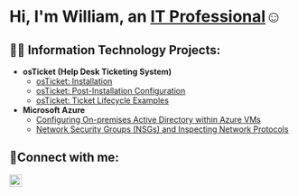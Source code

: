 <h1>Hi, I'm William, an <a href="https://linkedin.com/in/william-gillis-a35165288/">IT Professional</a>☺</h1>

<h2>👨‍💻 Information Technology Projects:</h2>

- <b>osTicket (Help Desk Ticketing System)</b>
  - [osTicket:  Installation](https://github.com/willgillboss/osticket-prereqs)
  - [osTicket: Post-Installation Configuration](https://github.com/willgillboss/post-install-config)
  - [osTicket: Ticket Lifecycle Examples](https://github.com/willgillboss/ticket-lifecycle)
- <b>Microsoft Azure</b>
  - [Configuring On-premises Active Directory within Azure VMs](https://github.com/willgillboss/configure-ad)
  - [Network Security Groups (NSGs) and Inspecting Network Protocols](https://github.com/willgillboss/azure-network-protocols)

<h2>🤳Connect with me:</h2>

[<img align="left" alt="Josh | LinkedIn" width="22px" src="https://cdn.jsdelivr.net/npm/simple-icons@v3/icons/linkedin.svg" />][linkedin]

[linkedin]: https://linkedin.com/in/william-gillis-a35165288/
